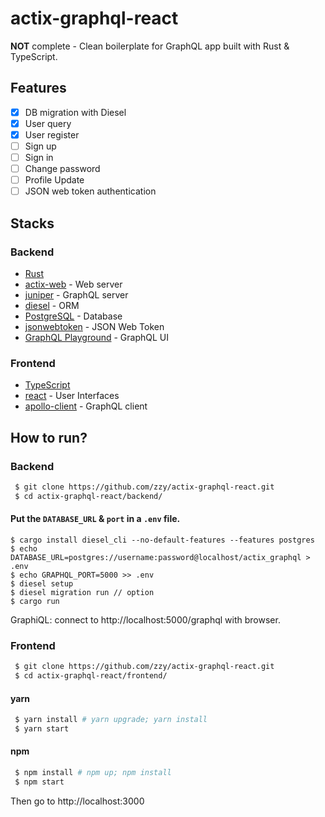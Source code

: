 # actix-graphql-react

**NOT** complete - Clean boilerplate for GraphQL app built with Rust & TypeScript.

## Features

- [x] DB migration with Diesel
- [x] User query
- [x] User register
- [ ] Sign up
- [ ] Sign in
- [ ] Change password
- [ ] Profile Update
- [ ] JSON web token authentication

## Stacks

### Backend

- [Rust](https://www.rust-lang.org/zh-CN)
- [actix-web](https://crates.io/crates/actix-web) - Web server
- [juniper](https://crates.io/crates/juniper) - GraphQL server
- [diesel](https://crates.io/crates/diesel) - ORM
- [PostgreSQL](https://postgresql.org) - Database
- [jsonwebtoken](https://crates.io/crates/jsonwebtoken) - JSON Web Token
- [GraphQL Playground](https://github.com/prisma-labs/graphql-playground) - GraphQL UI

### Frontend

- [TypeScript](https://www.typescriptlang.org)
- [react](https://zh-hans.reactjs.org) - User Interfaces
- [apollo-client](https://www.apollographql.com/docs/react) - GraphQL client

## How to run?

### Backend

``` Bash
 $ git clone https://github.com/zzy/actix-graphql-react.git
 $ cd actix-graphql-react/backend/
```

#### Put the `DATABASE_URL` & `port` in a `.env` file.

``` Shell
$ cargo install diesel_cli --no-default-features --features postgres
$ echo DATABASE_URL=postgres://username:password@localhost/actix_graphql > .env
$ echo GRAPHQL_PORT=5000 >> .env
$ diesel setup
$ diesel migration run // option
$ cargo run
```

GraphiQL: connect to http://localhost:5000/graphql with browser.

### Frontend

``` Bash
 $ git clone https://github.com/zzy/actix-graphql-react.git
 $ cd actix-graphql-react/frontend/
```

#### yarn

``` Bash
 $ yarn install # yarn upgrade; yarn install
 $ yarn start
```

#### npm

``` Bash
 $ npm install # npm up; npm install
 $ npm start
```

Then go to http://localhost:3000
